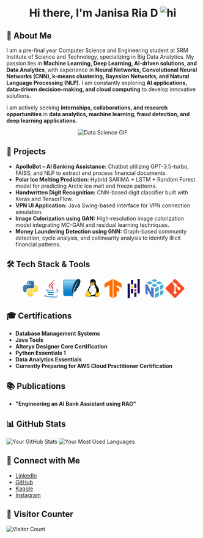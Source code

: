 <h1 align="center">Hi there, I'm Janisa Ria D <img src="https://user-images.githubusercontent.com/1303154/88677602-1635ba80-d120-11ea-84d8-d263ba5fc3c0.gif" width="28px" alt="hi"></h1>

## 🚀 About Me
I am a pre-final year Computer Science and Engineering student at SRM Institute of Science and Technology, specializing in Big Data Analytics. My passion lies in **Machine Learning, Deep Learning, AI-driven solutions, and Data Analytics**, with experience in **Neural Networks, Convolutional Neural Networks (CNN), k-means clustering, Bayesian Networks, and Natural Language Processing (NLP)**. I am constantly exploring **AI applications, data-driven decision-making, and cloud computing** to develop innovative solutions.  

I am actively seeking **internships, collaborations, and research opportunities** in **data analytics, machine learning, fraud detection, and deep learning applications**.

<div align="center">
    <img src="https://media.giphy.com/media/2IudUHdI075HL02Pkk/giphy.gif" alt="Data Science GIF" />
</div>

## 🔬 Projects
- **ApolloBot – AI Banking Assistance:** Chatbot utilizing GPT-3.5-turbo, FAISS, and NLP to extract and process financial documents.
- **Polar Ice Melting Prediction:** Hybrid SARIMA + LSTM + Random Forest model for predicting Arctic ice melt and freeze patterns.
- **Handwritten Digit Recognition:** CNN-based digit classifier built with Keras and TensorFlow.
- **VPN UI Application:** Java Swing-based interface for VPN connection simulation.
- **Image Colorization using GAN:** High-resolution image colorization model integrating MC-GAN and residual learning techniques.
- **Money Laundering Detection using GNN:** Graph-based community detection, cycle analysis, and collinearity analysis to identify illicit financial patterns.

## 🛠 Tech Stack & Tools
<div align="center">
    <img src="https://raw.githubusercontent.com/devicons/devicon/master/icons/python/python-original.svg" alt="Python" width="50" height="50"/>
    <img src="https://raw.githubusercontent.com/devicons/devicon/master/icons/java/java-original.svg" alt="Java" width="50" height="50"/>
    <img src="https://raw.githubusercontent.com/devicons/devicon/master/icons/sqlite/sqlite-original.svg" alt="SQL" width="50" height="50"/>
    <img src="https://raw.githubusercontent.com/devicons/devicon/master/icons/linux/linux-original.svg" alt="Linux" width="50" height="50"/>
    <img src="https://raw.githubusercontent.com/devicons/devicon/master/icons/tensorflow/tensorflow-original.svg" alt="TensorFlow" width="50" height="50"/>
    <img src="https://raw.githubusercontent.com/devicons/devicon/master/icons/pandas/pandas-original.svg" alt="Pandas" width="50" height="50"/>
    <img src="https://raw.githubusercontent.com/devicons/devicon/master/icons/numpy/numpy-original.svg" alt="NumPy" width="50" height="50"/>
    <img src="https://raw.githubusercontent.com/devicons/devicon/master/icons/git/git-original.svg" alt="Git" width="50" height="50"/>
</div>

## 🎓 Certifications
- **Database Management Systems**
- **Java Tools**
- **Alteryx Designer Core Certification**
- **Python Essentials 1**
- **Data Analytics Essentials**
- **Currently Preparing for AWS Cloud Practitioner Certification**

## 📚 Publications
- **"Engineering an AI Bank Assistant using RAG"**

## 📊 GitHub Stats
![Your GitHub Stats](https://github-readme-stats.vercel.app/api?username=JanisaRia&show_icons=true&theme=radical)
![Your Most Used Languages](https://github-readme-stats.vercel.app/api/top-langs/?username=JanisaRia&layout=compact&theme=radical)

## 💼 Connect with Me
- [LinkedIn](https://www.linkedin.com/in/janisa-ria-d-39b130251/)
- [GitHub](https://github.com/JanisaRia)
- [Kaggle](https://www.kaggle.com/janisaria)
- [Instagram](https://www.instagram.com/a.ria.l_/)

## 🌟 Visitor Counter
![Visitor Count](https://profile-counter.glitch.me/JanisaRia/count.svg)

<!--
**JanisaRia/JanisaRia** is a ✨ _special_ ✨ repository because its `README.md` (this file) appears on your GitHub profile.

Here are some ideas to get you started:

- 🔭 I’m currently working on ...
- 🌱 I’m currently learning ...
- 👯 I’m looking to collaborate on ...
- 🤔 I’m looking for help with ...
- 💬 Ask me about ...
- 📫 How to reach me: ...
- 😄 Pronouns: ...
- ⚡ Fun fact: ...
-->
